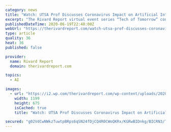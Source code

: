 ```yaml
---
category: news
title: "Watch: UTSA Prof Discusses Coronavirus Impact on Artificial Intelligence"
excerpt: "The Rivard Report virtual event series “Tech of Tomorrow” continued this week as a UTSA professor joined tech reporter Lindsey Carnett for a conversation on the coronavirus"
publishedDateTime: 2020-06-19T22:48:00Z
webUrl: "https://therivardreport.com/watch-utsa-prof-discusses-coronavirus-impact-on-artificial-intelligence/"
type: article
quality: 36
heat: 36
published: false

provider:
  name: Rivard Report
  domain: therivardreport.com

topics:
  - AI

images:
  - url: "https://i2.wp.com/therivardreport.com/wp-content/uploads/2020/06/Screen-Shot-2020-06-19-at-3.30.41-PM.png?fit=1200%2C675&ssl=1"
    width: 1199
    height: 675
    isCached: true
    title: "Watch: UTSA Prof Discusses Coronavirus Impact on Artificial Intelligence"

secured: "g02VdCwNWkzTuwtpBRps6qSN24fDjCQ4R0CWoQKRx/KGRwBIDnkg/BICRN3/T9EHyajcDxFFjVpJY+vDgZT3drTjFCa2aXjev/rNNCUDn4FLpM9jSR5qIWSldldGjkI+JgoK/VROYIyZJK+nJdlf9d/MT7jMGg4HN/iNFvdFxVXfjVJ+isGXT71nyEbsuqRfPci/SdXLLZa2HZ6cAsxjrRFcEAhXkyiKZnsk2xmU9h1fWcCtcYVKenDe7o8q+V2iZUtyBvZ7gTWlVTFO93y6QxaXIabS06mN7kvThZVnhnq1iMuxCQWtzJH6C8t4gvIGvX9i7asRA24DZekdo08T0w==;kw8h0fSJesijQlufR1BtAQ=="
---
```


